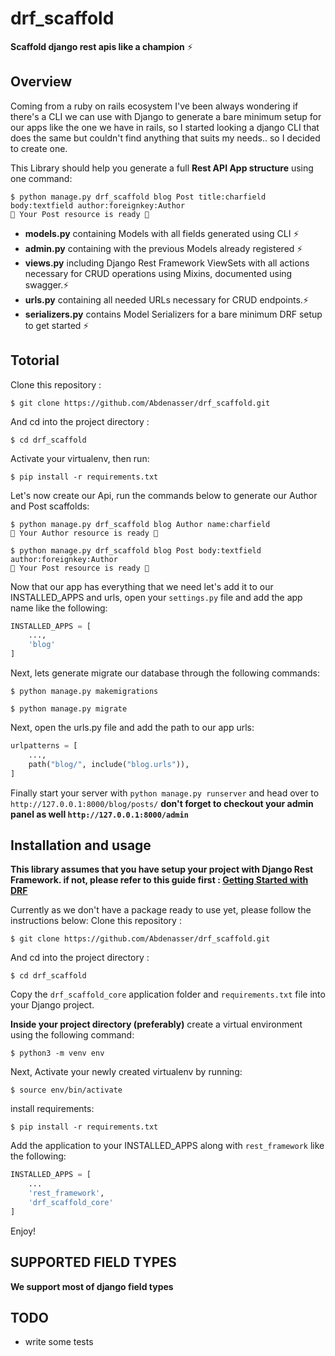 # drf_scaffold

**Scaffold django rest apis like a champion** ⚡

## Overview

Coming from a ruby on rails ecosystem I've been always wondering if there's a CLI we can use with Django to generate a bare minimum setup for our apps like the one we have in rails, so I started looking a django CLI that does the same but couldn't find anything that suits my needs.. so I decided to create one.

This Library should help you generate a full **Rest API App structure** using one command:

```console
$ python manage.py drf_scaffold blog Post title:charfield body:textfield author:foreignkey:Author
🎉 Your Post resource is ready 🎉
```

- **models.py** containing Models with all fields generated using CLI ⚡
- **admin.py** containing with the previous Models already registered ⚡
- **views.py** including Django Rest Framework ViewSets with all actions necessary for CRUD operations using Mixins, documented using swagger.⚡
- **urls.py** containing all needed URLs necessary for CRUD endpoints.⚡
- **serializers.py** contains Model Serializers for a bare minimum DRF setup to get started ⚡

## Totorial

Clone this repository :

```console
$ git clone https://github.com/Abdenasser/drf_scaffold.git
```

And cd into the project directory :

```console
$ cd drf_scaffold
```

Activate your virtualenv, then run:

```console
$ pip install -r requirements.txt
```

Let's now create our Api, run the commands below to generate our Author and Post scaffolds:

```console
$ python manage.py drf_scaffold blog Author name:charfield
🎉 Your Author resource is ready 🎉
```

```console
$ python manage.py drf_scaffold blog Post body:textfield author:foreignkey:Author
🎉 Your Post resource is ready 🎉
```

Now that our app has everything that we need let's add it to our INSTALLED_APPS and urls, open your `settings.py` file and add the app name like the following:

```python
INSTALLED_APPS = [
    ...,
    'blog'
]
```

Next, lets generate migrate our database through the following commands:

```console
$ python manage.py makemigrations
```

```console
$ python manage.py migrate
```

Next, open the urls.py file and add the path to our app urls:

```python
urlpatterns = [
    ...,
    path("blog/", include("blog.urls")),
]
```

Finally start your server with `python manage.py runserver` and head over to `http://127.0.0.1:8000/blog/posts/`
**don't forget to checkout your admin panel as well `http://127.0.0.1:8000/admin`**

## Installation and usage

**This library assumes that you have setup your project with Django Rest Framework. if not, please refer to this guide first : [Getting Started with DRF](https://www.django-rest-framework.org/#installation)**

Currently as we don't have a package ready to use yet, please follow the instructions below:
Clone this repository :

```console
$ git clone https://github.com/Abdenasser/drf_scaffold.git
```

And cd into the project directory :

```console
$ cd drf_scaffold
```

Copy the `drf_scaffold_core` application folder and `requirements.txt` file into your Django project.

**Inside your project directory (preferably)** create a virtual environment using the following command:

```console
$ python3 -m venv env
```

Next, Activate your newly created virtualenv by running:

```console
$ source env/bin/activate
```

install requirements:

```console
$ pip install -r requirements.txt
```

Add the application to your INSTALLED_APPS along with `rest_framework` like the following:

```python
INSTALLED_APPS = [
    ...
    'rest_framework',
    'drf_scaffold_core'
]
```

Enjoy!

## SUPPORTED FIELD TYPES

**We support most of django field types**

## TODO

- write some tests
